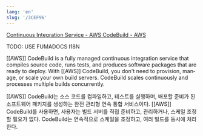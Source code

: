 ```yaml
---
lang: 'en'
slug: '/3CEF96'
---
```


[Continuous Integration Service - AWS CodeBuild - AWS](https://aws.amazon.com/codebuild/)


TODO: USE FUMADOCS I18N

<div lang='en-US'>

[[AWS]] CodeBuild is a fully managed continuous integration service that compiles source code, runs tests, and produces software packages that are ready to deploy. With [[AWS]] CodeBuild, you don't need to provision, manage, or scale your own build servers. CodeBuild scales continuously and processes multiple builds concurrently.

</div>


<div lang='ko-KR'>

[[AWS]] CodeBuild는 소스 코드를 컴파일하고, 테스트를 실행하며, 배포할 준비가 된 소프트웨어 패키지를 생성하는 완전 관리형 연속 통합 서비스이다. [[AWS]] CodeBuild를 사용하면, 사용자는 빌드 서버를 직접 준비하고, 관리하거나, 스케일 조정할 필요가 없다. CodeBuild는 연속적으로 스케일을 조정하고, 여러 빌드를 동시에 처리한다.

</div>

